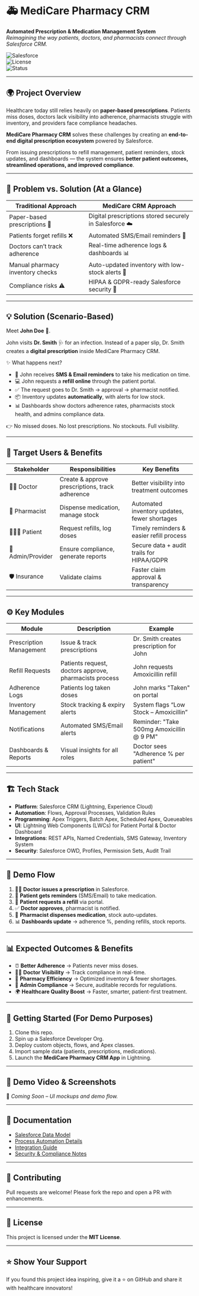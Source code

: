 # 🚑 MediCare Pharmacy CRM  
**Automated Prescription & Medication Management System**  
_Reimagining the way patients, doctors, and pharmacists connect through Salesforce CRM._

![Salesforce](https://img.shields.io/badge/Built%20on-Salesforce-blue?style=for-the-badge&logo=salesforce)  
![License](https://img.shields.io/badge/License-MIT-green?style=for-the-badge)  
![Status](https://img.shields.io/badge/Status-In%20Progress-orange?style=for-the-badge)  

---

## 🌍 Project Overview  
Healthcare today still relies heavily on **paper-based prescriptions**. Patients miss doses, doctors lack visibility into adherence, pharmacists struggle with inventory, and providers face compliance headaches.  

**MediCare Pharmacy CRM** solves these challenges by creating an **end-to-end digital prescription ecosystem** powered by Salesforce.  

From issuing prescriptions to refill management, patient reminders, stock updates, and dashboards — the system ensures **better patient outcomes, streamlined operations, and improved compliance**.  

---

## 🎯 Problem vs. Solution (At a Glance)  

| **Traditional Approach** | **MediCare CRM Approach** |
|--------------------------|---------------------------|
| Paper-based prescriptions 📝 | Digital prescriptions stored securely in Salesforce ☁️ |
| Patients forget refills ❌ | Automated SMS/Email reminders 🔔 |
| Doctors can’t track adherence | Real-time adherence logs & dashboards 📊 |
| Manual pharmacy inventory checks | Auto-updated inventory with low-stock alerts 💊 |
| Compliance risks ⚠️ | HIPAA & GDPR-ready Salesforce security 🔐 |

---

## 💡 Solution (Scenario-Based)  
Meet **John Doe** 👤.  

John visits **Dr. Smith** 🩺 for an infection. Instead of a paper slip, Dr. Smith creates a **digital prescription** inside MediCare Pharmacy CRM.  

✨ What happens next?  
- 🔔 John receives **SMS & Email reminders** to take his medication on time.  
- 💻 John requests a **refill online** through the patient portal.  
- ✅ The request goes to Dr. Smith → approval → pharmacist notified.  
- 📦 Inventory updates **automatically**, with alerts for low stock.  
- 📊 Dashboards show doctors adherence rates, pharmacists stock health, and admins compliance data.  

👉 No missed doses. No lost prescriptions. No stockouts. Full visibility.  

---

## 👥 Target Users & Benefits  

| **Stakeholder** | **Responsibilities** | **Key Benefits** |
|-----------------|-----------------------|------------------|
| 👨‍⚕️ Doctor | Create & approve prescriptions, track adherence | Better visibility into treatment outcomes |
| 💊 Pharmacist | Dispense medication, manage stock | Automated inventory updates, fewer shortages |
| 🧑‍🤝‍🧑 Patient | Request refills, log doses | Timely reminders & easier refill process |
| 🏥 Admin/Provider | Ensure compliance, generate reports | Secure data + audit trails for HIPAA/GDPR |
| 🛡️ Insurance | Validate claims | Faster claim approval & transparency |

---

## ⚙️ Key Modules  

| **Module** | **Description** | **Example** |
|------------|-----------------|-------------|
| Prescription Management | Issue & track prescriptions | Dr. Smith creates prescription for John |
| Refill Requests | Patients request, doctors approve, pharmacists process | John requests Amoxicillin refill |
| Adherence Logs | Patients log taken doses | John marks "Taken" on portal |
| Inventory Management | Stock tracking & expiry alerts | System flags “Low Stock – Amoxicillin” |
| Notifications | Automated SMS/Email alerts | Reminder: "Take 500mg Amoxicillin @ 9 PM" |
| Dashboards & Reports | Visual insights for all roles | Doctor sees "Adherence % per patient" |

---

## 🏗️ Tech Stack  
- **Platform**: Salesforce CRM (Lightning, Experience Cloud)  
- **Automation**: Flows, Approval Processes, Validation Rules  
- **Programming**: Apex Triggers, Batch Apex, Scheduled Apex, Queueables  
- **UI**: Lightning Web Components (LWCs) for Patient Portal & Doctor Dashboard  
- **Integrations**: REST APIs, Named Credentials, SMS Gateway, Inventory System  
- **Security**: Salesforce OWD, Profiles, Permission Sets, Audit Trail  

---

## 🧭 Demo Flow  
1. 👨‍⚕️ **Doctor issues a prescription** in Salesforce.  
2. 📲 **Patient gets reminders** (SMS/Email) to take medication.  
3. 🔄 **Patient requests a refill** via portal.  
4. ✅ **Doctor approves**, pharmacist is notified.  
5. 💊 **Pharmacist dispenses medication**, stock auto-updates.  
6. 📊 **Dashboards update** → adherence %, pending refills, stock reports.  

---

## 📊 Expected Outcomes & Benefits  
- ⏰ **Better Adherence** → Patients never miss doses.  
- 👨‍⚕️ **Doctor Visibility** → Track compliance in real-time.  
- 💊 **Pharmacy Efficiency** → Optimized inventory & fewer shortages.  
- 🏥 **Admin Compliance** → Secure, auditable records for regulations.  
- 🌍 **Healthcare Quality Boost** → Faster, smarter, patient-first treatment.  

---

## 🚀 Getting Started (For Demo Purposes)  
1. Clone this repo.  
2. Spin up a Salesforce Developer Org.  
3. Deploy custom objects, flows, and Apex classes.  
4. Import sample data (patients, prescriptions, medications).  
5. Launch the **MediCare Pharmacy CRM App** in Lightning.  

---

## 🎥 Demo Video & Screenshots  
📌 _Coming Soon – UI mockups and demo flow._  

---

## 📖 Documentation  
- [Salesforce Data Model](#)  
- [Process Automation Details](#)  
- [Integration Guide](#)  
- [Security & Compliance Notes](#)  

---

## 🤝 Contributing  
Pull requests are welcome! Please fork the repo and open a PR with enhancements.  

---

## 📝 License  
This project is licensed under the **MIT License**.  

---

## ⭐ Show Your Support  
If you found this project idea inspiring, give it a ⭐ on GitHub and share it with healthcare innovators!  
